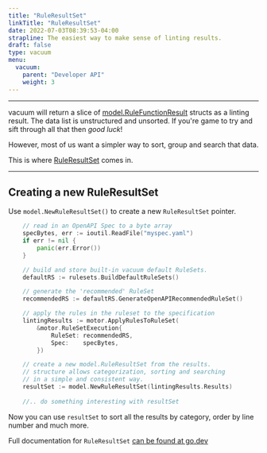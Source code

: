 ```yaml
---
title: "RuleResultSet"
linkTitle: "RuleResultSet"
date: 2022-07-03T08:39:53-04:00
strapline: The easiest way to make sense of linting results.
draft: false
type: vacuum
menu:
  vacuum:
    parent: "Developer API"
    weight: 3
---
```


---

vacuum will return a slice of [model.RuleFunctionResult](https://pkg.go.dev/github.com/daveshanley/vacuum/model#RuleFunctionResult)
structs as a linting result. The data list is unstructured and unsorted. If you're game to try and sift through all that
then _good luck_! 

However, most of us want a simpler way to sort, group and search that data. 

This is where [RuleResultSet](https://pkg.go.dev/github.com/daveshanley/vacuum/model#RuleResultSet) comes in.

---

## Creating a new RuleResultSet

Use `model.NewRuleResultSet()` to create a new `RuleResultSet` pointer.

```go
    // read in an OpenAPI Spec to a byte array
    specBytes, err := ioutil.ReadFile("myspec.yaml")
    if err != nil {
        panic(err.Error())
    }

    // build and store built-in vacuum default RuleSets.
    defaultRS := rulesets.BuildDefaultRuleSets()

    // generate the 'recommended' RuleSet
    recommendedRS := defaultRS.GenerateOpenAPIRecommendedRuleSet()

    // apply the rules in the ruleset to the specification
    lintingResults := motor.ApplyRulesToRuleSet(
        &motor.RuleSetExecution{
            RuleSet: recommendedRS,
            Spec:    specBytes,
        })

    // create a new model.RuleResultSet from the results.
    // structure allows categorization, sorting and searching
    // in a simple and consistent way.
    resultSet := model.NewRuleResultSet(lintingResults.Results)
    
    //.. do something interesting with resultSet
```

Now you can use `resultSet` to sort all the results by category, order by line number and much more.

Full documentation for `RuleResultSet` [can be found at go.dev](https://pkg.go.dev/github.com/daveshanley/vacuum/model#RuleResultSet)
